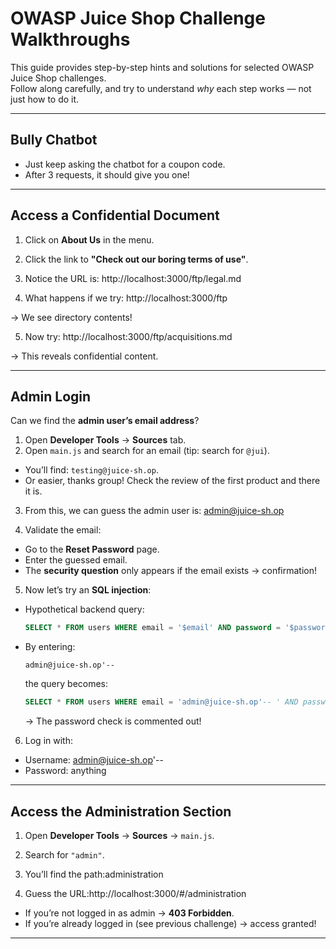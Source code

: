 # OWASP Juice Shop Challenge Walkthroughs

This guide provides step-by-step hints and solutions for selected OWASP Juice Shop challenges.  
Follow along carefully, and try to understand *why* each step works — not just how to do it.

---

## Bully Chatbot

- Just keep asking the chatbot for a coupon code.  
- After 3 requests, it should give you one!

---

## Access a Confidential Document

1. Click on **About Us** in the menu.  
2. Click the link to **"Check out our boring terms of use"**.  
3. Notice the URL is: http://localhost:3000/ftp/legal.md

4. What happens if we try: http://localhost:3000/ftp

→ We see directory contents!

5. Now try: http://localhost:3000/ftp/acquisitions.md

→ This reveals confidential content.

---

## Admin Login

Can we find the **admin user’s email address**?

1. Open **Developer Tools** → **Sources** tab.  
2. Open `main.js` and search for an email (tip: search for `@jui`).  
- You’ll find: `testing@juice-sh.op`.  
- Or easier, thanks group! Check the review of the first product and there it is.
3. From this, we can guess the admin user is:  admin@juice-sh.op

4. Validate the email:
- Go to the **Reset Password** page.  
- Enter the guessed email.  
- The **security question** only appears if the email exists → confirmation!

5. Now let’s try an **SQL injection**:  
- Hypothetical backend query:

  ```sql
  SELECT * FROM users WHERE email = '$email' AND password = '$password';
  ```

- By entering:

  ```
  admin@juice-sh.op'--
  ```

  the query becomes:

  ```sql
  SELECT * FROM users WHERE email = 'admin@juice-sh.op'-- ' AND password = 'whatever';
  ```

  → The password check is commented out!

6. Log in with:
- Username: admin@juice-sh.op'--
- Password: anything


---

## Access the Administration Section

1. Open **Developer Tools** → **Sources** → `main.js`.  
2. Search for `"admin"`.  
3. You’ll find the path:administration

4. Guess the URL:http://localhost:3000/#/administration
- If you’re not logged in as admin → **403 Forbidden**.  
- If you’re already logged in (see previous challenge) →  access granted!

---






